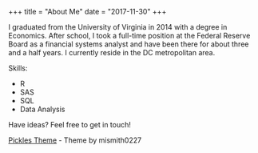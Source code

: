 +++
title = "About Me"
date = "2017-11-30"
+++

I graduated from the University of Virginia in 2014 with a degree in Economics. After school, I took a full-time position at the Federal Reserve Board as a financial systems analyst and have been there for about three and a half years. I currently reside in the DC metropolitan area.

Skills:

  - R
  - SAS
  - SQL
  - Data Analysis


Have ideas? Feel free to get in touch!

[Pickles Theme](https://github.com/mismith0227/hugo_theme_pickles) - Theme by mismith0227 
